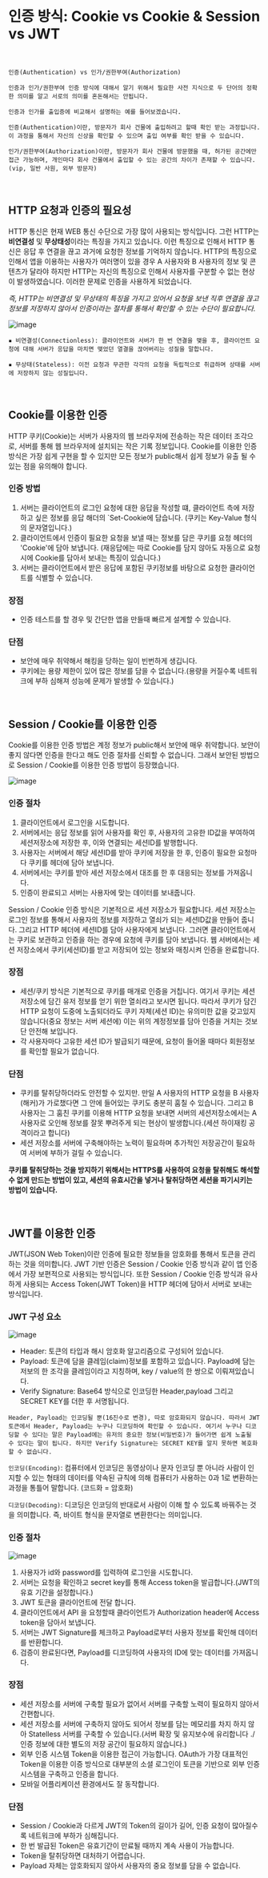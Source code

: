 # 인증 방식: Cookie vs Cookie & Session vs JWT

<br />

```
인증(Authentication) vs 인가/권한부여(Authorization)

인증과 인가/권한부여 인증 방식에 대해서 알기 위해서 필요한 사전 지식으로 두 단어의 정확한 의미를 알고 서로의 의미를 혼돈해서는 안됩니다.

인증과 인가를 출입증에 비교해서 설명하는 예를 들어보겠습니다.

인증(Authentication)이란, 방문자가 회사 건물에 출입하려고 할때 확인 받는 과정입니다. 이 과정을 통해서 자신의 신상을 확인할 수 있으며 출입 여부를 확인 받을 수 있습니다.

인가/권한부여(Authorization)이란, 방문자가 회사 건물에 방문했을 때, 허가된 공간에만 접근 가능하며, 개인마다 회사 건물에서 출입할 수 있는 공간의 차이가 존재할 수 있습니다.(vip, 일반 사원, 외부 방문자)
```

<br />

## HTTP 요청과 인증의 필요성

HTTP 통신은 현재 WEB 통신 수단으로 가장 많이 사용되는 방식입니다. 그런 HTTP는 **비연결성** 및 **무상태성**이라는 특징을 가지고 있습니다. 이런 특징으로 인해서 HTTP 통신은 응답 후 연결을 끊고 과거에 요청한 정보를 기억하지 않습니다. HTTP의 특징으로 인해서 앱을 이용하는 사용자가 여러명이 있을 경우 A 사용자와 B 사용자의 정보 및 콘텐츠가 달라야 하지만 HTTP는 자신의 특징으로 인해서 사용자를 구분할 수 없는 현상이 발생하였습니다. 이러한 문제로 인증을 사용하게 되었습니다.

_즉, HTTP는 비연결성 및 무상태의 특징을 가지고 있어서 요청을 보낸 직후 연결을 끊고 정보를 저장하지 않아서 인증이라는 절차를 통해서 확인할 수 있는 수단이 필요합니다._

![image](https://user-images.githubusercontent.com/57402711/127996947-f4b3392b-22b4-41c0-bd68-175490885d21.png)

```
▪︎ 비연결성(Connectionless): 클라이언트와 서버가 한 번 연결을 맺을 후, 클라이언트 요청에 대해 서버가 응답을 마치면 맺었던 열결을 끊어버리는 성질을 말합니다.

▪︎ 무상태(Stateless): 이전 요청과 무관한 각각의 요청을 독립적으로 취급하며 상태를 서버에 저장하지 않는 성질입니다.
```

<br />

## Cookie를 이용한 인증

HTTP 쿠키(Cookie)는 서버가 사용자의 웹 브라우저에 전송하는 작은 데이터 조각으로, 서버를 통해 웹 브라우저에 설치되는 작은 기록 정보입니다. Cookie를 이용한 인증 방식은 가장 쉽게 구현을 할 수 있지만 모든 정보가 public해서 쉽게 정보가 유출 될 수 있는 점을 유의해야 합니다.

### 인증 방법

1. 서버는 클라이언트의 로그인 요청에 대한 응답을 작성할 떄, 클라이언트 측에 저장하고 싶은 정보를 응답 해더의 `Set-Cookie에 담습니다. (쿠키는 Key-Value 형식의 문자열입니다.)
2. 클라이언트에서 인증이 필요한 요청을 보낼 때는 정보를 담은 쿠키를 요청 헤더의 'Cookie'에 담아 보냅니다. (재응답에는 따로 Cookie를 담지 않아도 자동으로 요청시에 Cookie를 담아서 보내는 특징이 있습니다.)
3. 서버는 클라이언트에서 받은 응답에 포함된 쿠키정보를 바탕으로 요청한 클라이언트를 식별할 수 있습니다.

### 장점

- 인증 테스트를 할 경우 및 간단한 앱을 만들때 빠르게 설계할 수 있습니다.

### 단점

- 보안에 매우 취약해서 해킹을 당하는 일이 빈번하게 생깁니다.
- 쿠키에는 용량 제한이 있어 많은 정보를 담을 수 없습니다.(용량을 커질수록 네트워크에 부하 심해져 성능에 문제가 발생할 수 있습니다.)

<br />

## Session / Cookie를 이용한 인증

Cookie를 이용한 인증 방법은 계정 정보가 public해서 보안에 매우 취약합니다. 보안이 좋지 않다면 인증을 한다고 해도 인증 절차를 신뢰할 수 없습니다. 그래서 보안된 방법으로 Session / Cookie를 이용한 인증 방법이 등장했습니다.

![image](https://user-images.githubusercontent.com/57402711/128005155-6e85cb3a-f582-4bf5-aa30-c3b1b320a34f.png)

### 인증 절차

1. 클라이언트에서 로그인을 시도합니다.
2. 서버에서는 응답 정보를 읽어 사용자를 확인 후, 사용자의 고유한 ID값을 부여하여 세션저장소에 저장한 후, 이와 연결되는 세션ID를 발행합니다.
3. 사용자는 서버에서 해당 세션ID를 받아 쿠키에 저장을 한 후, 인증이 필요한 요청마다 쿠키를 헤더에 담아 보냅니다.
4. 서버에서는 쿠키를 받아 세션 저장소에서 대조를 한 후 대응되는 정보를 가져옵니다.
5. 인증이 완료되고 서버는 사용자에 맞는 데이터를 보내줍니다.

Session / Cookie 인증 방식은 기본적으로 세션 저장소가 필요합니다. 세션 저장소는 로그인 정보를 통해서 사용자의 정보를 저장하고 열쇠가 되는 세션ID값을 만들어 줍니다. 그리고 HTTP 헤더에 세션ID를 담아 사용자에게 보냅니다. 그러면 클라이언트에서는 쿠키로 보관하고 인증을 하는 경우에 요청에 쿠키를 담아 보냅니다. 웹 서버에서는 세션 저장소에서 쿠키(세션ID)를 받고 저장되어 있는 정보와 매칭시켜 인증을 완료합니다.

### 장점

- 세션/쿠키 방식은 기본적으로 쿠키를 매개로 인증을 거칩니다. 여기서 쿠키는 세션 저장소에 담긴 유저 정보를 얻기 위한 열쇠라고 보시면 됩니다. 따라서 쿠키가 담긴 HTTP 요청이 도중에 노출되더라도 쿠키 자체(세션 ID)는 유의미한 값을 갖고있지 않습니다(중요 정보는 서버 세션에) 이는 위의 계정정보를 담아 인증을 거치는 것보단 안전해 보입니다.
- 각 사용자마다 고유한 세션 ID가 발급되기 때문에, 요청이 들어올 때마다 회원정보를 확인할 필요가 없습니다.

### 단점

- 쿠키를 탈취당하더라도 안전할 수 있지만. 만일 A 사용자의 HTTP 요청을 B 사용자(해커)가 가로챘다면 그 안에 들어있는 쿠키도 충분히 훔칠 수 있습니다. 그리고 B 사용자는 그 훔친 쿠키를 이용해 HTTP 요청을 보내면 서버의 세션저장소에서는 A 사용자로 오인해 정보를 잘못 뿌려주게 되는 현상이 발생합니다.(세션 하이재킹 공격이라고 합니다)
- 세션 저장소를 서버에 구축해야하는 노력이 필요하며 추가적인 저장공간이 필요하여 서버에 부하가 걸릴 수 있습니다.

**쿠키를 탈취당하는 것을 방지하기 위해서는 HTTPS를 사용하여 요청을 탈취해도 해석할 수 없게 만드는 방법이 있고, 세션의 유효시간을 넣거나 탈취당하면 세션을 파기시키는 방법이 있습니다.**

<br />

## JWT를 이용한 인증

JWT(JSON Web Token)이란 인증에 필요한 정보들을 암호화를 통해서 토큰을 관리하는 것을 의미합니다. JWT 기반 인증은 Session / Cookie 인증 방식과 같이 앱 인증에서 가장 보편적으로 사용되는 방식입니다. 또한 Session / Cookie 인증 방식과 유사하게 사용되는 Access Token(JWT Token)을 HTTP 헤더에 담아서 서버로 보내는 방식입니다.

### JWT 구성 요소

![image](https://user-images.githubusercontent.com/57402711/128010325-7da352a2-ed7d-474c-9f40-cb0ca18e20b5.png)

- Header: 토큰의 타입과 해시 암호화 알고리즘으로 구성되어 있습니다.
- Payload: 토큰에 담을 클레임(claim)정보를 포함하고 있습니다. Payload에 담는 저보의 한 조각을 클레임이라고 지칭하며, key / value의 한 쌍으로 이뤄져있습니다.
- Verify Signature: Base64 방식으로 인코딩한 Header,payload 그리고 SECRET KEY를 더한 후 서명됩니다.

```
Header, Payload는 인코딩될 뿐(16진수로 변경), 따로 암호화되지 않습니다. 따라서 JWT 토큰에서 Header, Payload는 누구나 디코딩하여 확인할 수 있습니다. 여기서 누구나 디코딩할 수 있다는 말은 Payload에는 유저의 중요한 정보(비밀번호)가 들어가면 쉽게 노출될 수 있다는 말이 됩니다. 하지만 Verify Signature는 SECRET KEY를 알지 못하면 복호화할 수 없습니다.
```

`인코딩(Encoding)`: 컴퓨터에서 인코딩은 동영상이나 문자 인코딩 뿐 아니라 사람이 인지할 수 있는 형태의 데이터를 약속된 규칙에 의해 컴퓨터가 사용하는 0과 1로 변환하는 과정을 통틀어 말합니다. (코드화 = 암호화)

`디코딩(Decoding)`: 디코딩은 인코딩의 반대로서 사람이 이해 할 수 있도록 바꿔주는 것을 의미합니다. 즉, 바이트 형식을 문자열로 변환한다는 의미입니다.

<!-- ```
A 사용자가 토큰을 조작하여 B 사용자의 데이터를 훔쳐보고 싶다고 가정하겠습니다. 그래서 payload에 있던 A의 ID를 B의 ID로 바꿔서 다시 인코딩한 후 토큰을 서버로 보냈습니다. 그러면 서버는 처음에 암호화된 Verify Signature를 검사하게 됩니다. 여기서 Payload는 B사용자의 정보가 들어가 있으나 Verify Signature는 A의 Payload를 기반으로 암호화되었기 때문에 유효하지 않는 토큰으로 간주하게 됩니다. 여기서 A사용자는 SECRET KEY를 알지 못하는 이상 토큰을 조작할 수 없다는 걸 확인할 수 있습니다.
``` -->

### 인증 절차

![image](https://user-images.githubusercontent.com/57402711/128011468-a5e929a4-8d20-452d-ab39-b163f11fd2aa.png)

1. 사용자가 id와 password를 입력하여 로그인을 시도합니다.
2. 서버는 요청을 확인하고 secret key를 통해 Access token을 발급합니다.(JWT의 유효 기간을 설정합니다.)
3. JWT 토큰을 클라이언트에 전달 합니다.
4. 클라이언트에서 API 을 요청할때 클라이언트가 Authorization header에 Access token을 담아서 보냅니다.
5. 서버는 JWT Signature를 체크하고 Payload로부터 사용자 정보를 확인해 데이터를 반환합니다.
6. 검증이 완료된다면, Payload를 디코딩하여 사용자의 ID에 맞는 데이터를 가져옵니다.

### 장점

- 세션 저장소를 서버에 구축할 필요가 없어서 서버를 구축할 노력이 필요하지 않아서 간편합니다.
- 세션 저장소를 서버에 구축하지 않아도 되어서 정보를 담는 메모리를 차지 하지 않아 Statelless 서버를 구축할 수 있습니다.(서버 확장 및 유지보수에 유리합니다 ./ 인증 정보에 대한 별도의 저장 공간이 필요하지 않습니다.)
- 외부 인증 시스템 Token을 이용한 접근이 가능합니다. OAuth가 가장 대표적인 Token을 이용한 이증 방식으로 대부분의 소셜 로그인이 토큰을 기반으로 외부 인증 시스템을 구축하고 인증을 합니다.
- 모바일 어플리케이션 환경에서도 잘 동작합니다.

### 단점

- Session / Cookie과 다르게 JWT의 Token의 길이가 길어, 인증 요청이 많아질수록 네트워크에 부하가 심해집니다.
- 한 번 발급된 Token은 유효기간이 만료될 때까지 계속 사용이 가능합니다.
- Token을 탈취당하면 대처하기 어렵습니다.
- Payload 자체는 암호화되지 않아서 사용자의 중요 정보를 담을 수 없습니다.

<!-- ```
이미 발급된 JWT에 대해서는 돌이킬 수 없습니다. 세션/쿠키의 경우 만일 쿠키가 악의적으로 이용된다면, 해당하는 세션을 지워버리면 됩니다. 하지만 JWT는 한 번 발급되면 유효기간이 완료될 때 까지는 계속 사용이 가능합니다. 따라서 악의적인 사용자는 유효기간이 지나기 전까지 신나게 정보들을 털어갈 수 있습니다.

해결책: 기존의 Access Token의 유효기간을 짧게 하고 Refresh Token이라는 새로운 토큰을 발급합니다. 그렇게 되면 Access Token을 탈취당해도 상대적으로 피해를 줄일 수 있습니다. 이는 다음 포스팅에 나올 Oauth2에 더 자세히 다루도록 하겠습니다.
``` -->
